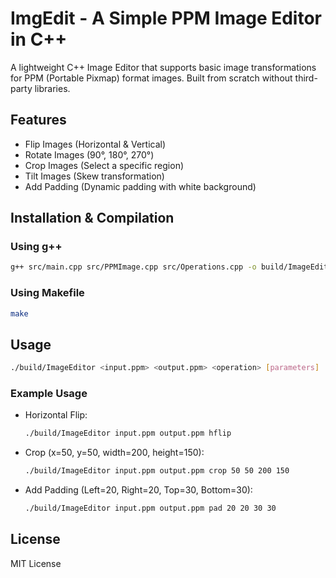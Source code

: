 # ImgEdit - A Simple PPM Image Editor in C++

A lightweight C++ Image Editor that supports basic image transformations for PPM (Portable Pixmap) format images. Built from scratch without third-party libraries.

## Features
- Flip Images (Horizontal & Vertical)  
- Rotate Images (90°, 180°, 270°)  
- Crop Images (Select a specific region)  
- Tilt Images (Skew transformation)  
- Add Padding (Dynamic padding with white background)  

## Installation & Compilation

### Using g++
```sh
g++ src/main.cpp src/PPMImage.cpp src/Operations.cpp -o build/ImageEditor
```

### Using Makefile
```sh
make
```

## Usage
```sh
./build/ImageEditor <input.ppm> <output.ppm> <operation> [parameters]
```

### Example Usage
- Horizontal Flip:  
  ```sh
  ./build/ImageEditor input.ppm output.ppm hflip
  ```
- Crop (x=50, y=50, width=200, height=150):  
  ```sh
  ./build/ImageEditor input.ppm output.ppm crop 50 50 200 150
  ```
- Add Padding (Left=20, Right=20, Top=30, Bottom=30):  
  ```sh
  ./build/ImageEditor input.ppm output.ppm pad 20 20 30 30
  ```

## License
MIT License

